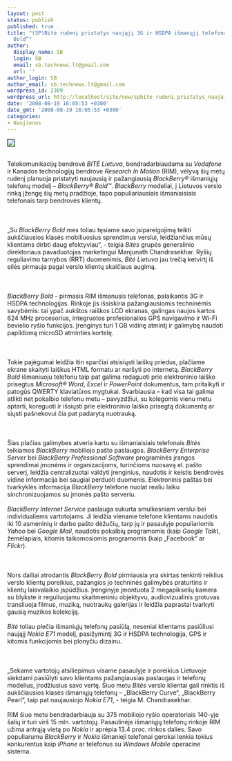 ```yaml
---
layout: post
status: publish
published: true
title: "(SP)Bitė rudenį pristatys naująjį 3G ir HSDPA išmanųjį telefoną „BlackBerry
  Bold“"
author:
  display_name: SB
  login: SB
  email: sb.technews.lt@gmail.com
  url: ''
author_login: SB
author_email: sb.technews.lt@gmail.com
wordpress_id: 2309
wordpress_url: http://localhost/site/new/spbite_rudeni_pristatys_naujaji_3g_ir_hsdpa_ismanuji_telefona__blackberry_bold_/
date: '2008-08-19 16:05:53 +0300'
date_gmt: '2008-08-19 16:05:53 +0300'
categories:
- Naujienos
---
```

<div class="imgright"><img src="http://www.technews.lt/upl/Failai/9000blk_voda_ENGuk_3G_SideAngleRight_2.jpg" border="1"></div>
<p><br>Telekomunikacijų bendrovė <i>BITĖ Lietuva</i>, bendradarbiaudama su <i>Vodafone</i> ir Kanados technologijų bendrove <i>Research In Motion</i> (RIM), vėlyvą šių metų rudenį planuoja pristatyti naujausią ir pažangiausią <i>BlackBerry®</i> išmaniųjų telefonų modelį – <i>BlackBerry® Bold™</i>. <i>BlackBerry</i> modeliai, į Lietuvos verslo rinką įžengę šių metų pradžioje, tapo populiariausiais išmaniaisiais telefonais tarp bendrovės klientų.<br />
<br><br />
<br>„Su <i>BlackBerry Bold</i> mes toliau tęsiame savo įsipareigojimą teikti aukščiausios klasės mobiliuosius sprendimus verslui, leidžiančius mūsų klientams dirbti daug efektyviau“, - teigia <i>Bitės</i> grupės generalinio direktoriaus pavaduotojas marketingui Manjunath Chandrasekhar. Ryšių reguliavimo tarnybos (RRT) duomenimis, <i>Bitė Lietuva</i> jau trečią ketvirtį iš eilės pirmauja pagal verslo klientų skaičiaus augimą.<br />
<br><br />
<br><i>BlackBerry Bold</i> - pirmasis RIM išmanusis telefonas, palaikantis 3G ir HSDPA technologijas. Rinkoje jis išsiskiria pažangiausiomis techninėmis savybėmis: tai ypač aukštos raiškos LCD ekranas, galingas naujos kartos 624 MHz procesorius, integruotos profesionalios GPS navigavimo ir Wi-Fi bevielio ryšio funkcijos. Įrenginys turi 1 GB vidinę atmintį ir galimybę naudoti papildomą microSD atminties kortelę.<br />
<br><br />
<br>Tokie pajėgumai leidžia itin sparčiai atsisiųsti laiškų priedus, plačiame ekrane skaityti laiškus HTML formatu ar naršyti po internetą. <i>BlackBerry Bold</i> išmaniuoju telefonu taip pat galima redaguoti prie elektroninio laiško prisegtus <i>Microsoft® Word</i>, <i>Excel</i> ir <i>PowerPoint</i> dokumentus, tam pritaikyti ir patogūs QWERTY klaviatūros mygtukai. Svarbiausia – kad visa tai galima atlikti net pokalbio telefonu metu – pavyzdžiui, su kolegomis vienu metu aptarti, koreguoti ir išsiųsti prie elektroninio laiško prisegtą dokumentą ar siųsti pašnekovui čia pat padarytą nuotrauką.<br />
<br><br />
<br>Šias plačias galimybes atveria kartu su išmaniaisiais telefonais <i>Bitės</i> teikiamos <i>BlackBerry</i> mobiliojo pašto paslaugos. <i>BlackBerry Enterprise Server</i> bei <i>BlackBerry Professional Software</i> programinės įrangos sprendimai įmonėms ir organizacijoms, turinčioms nuosavą el. pašto serverį, leidžia centralizuotai valdyti įrenginius, naudotis ir keistis bendrovės vidine informacija bei saugiai perduoti duomenis. Elektroninis paštas bei tvarkyklės informacija <i>BlackBerry</i> telefone nuolat realiu laiku sinchronizuojamos su įmonės pašto serveriu.<br />
<br><i>BlackBerry Internet Service</i> paslauga sukurta smulkesniam verslui bei individualiems vartotojams. Ji leidžia viename telefone klientams naudotis iki 10 asmeninių ir darbo pašto dėžučių, tarp jų ir pasaulyje populiariomis <i>Yahoo</i> bei <i>Google Mail</i>, naudotis pokalbių programomis (kaip <i>Google Talk</i>), žemėlapiais, kitomis taikomosiomis programomis (kaip „Facebook“ ar <i>Flickr</i>).<br />
<br><br />
<br>Nors dailiai atrodantis <i>BlackBerry Bold</i> pirmiausia yra skirtas tenkinti reiklius verslo klientų poreikius, pažangios jo techninės galimybės praturtins ir klientų laisvalaikio įspūdžius. Įrenginyje įmontuota 2 megapikselių kamera su blykste ir reguliuojamu skaitmeniniu objektyvu, audiovizualinis grotuvas transliuoja filmus, muziką, nuotraukų galerijas ir leidžia paprastai tvarkyti gausią muzikos kolekciją.<br />
<br><i>Bitė</i> toliau plečia išmaniųjų telefonų pasiūlą, neseniai klientams pasiūliusi naująjį <i>Nokia E71</i> modelį, pasižymintį 3G ir HSDPA technologija, GPS ir kitomis funkcijomis bei plonyčiu dizainu.<br />
<br><br />
<br>„Sekame vartotojų atsiliepimus visame pasaulyje ir poreikius Lietuvoje siekdami pasiūlyti savo klientams pažangiausias paslaugas ir telefonų modelius, įrodžiusius savo vertę. Šiuo metu <i>Bitės</i> verslo klientai gali rinktis iš aukščiausios klasės išmaniųjų telefonų – „BlackBerry Curve“, „BlackBerry Pearl“, taip pat naujausiojo <i>Nokia E71</i>, - teigia M. Chandrasekhar.<br />
<br>RIM šiuo metu bendradarbiauja su 375 mobiliojo ryšio operatoriais 140-yje šalių ir turi virš 15 mln. vartotojų. Pasaulinėje išmaniųjų telefonų rinkoje RIM užima antrąją vietą po <i>Nokia</i> ir aprėpia 13.4 proc. rinkos dalies. Savo populiarumu <i>BlackBerry</i> ir <i>Nokia</i> išmanieji telefonai gerokai lenkia tokius konkurentus kaip <i>iPhone</i> ar telefonus su <i>Windows Mobile</i> operacine sistema.<br />
<br><br />
<br><br />
<br></p>
